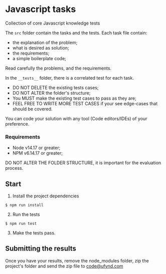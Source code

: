 # Javascript tasks

Collection of core Javascript knowledge tests

The `src` folder contain the tasks and the tests.
Each task file contain:
- the explanation of the problem;
- what is desired as solution;
- the requirements;
- a simple boilerplate code;

Read carefully the problems, and the requirements.

In the `__tests__` folder, there is a correlated test for each task. 
* DO NOT DELETE the existing tests cases;
* DO NOT ALTER the folder's structure;
* You MUST make the existing test cases to pass as they are;
* FEEL FREE TO WRITE MORE TEST CASES if your see edge-cases that should be covered.

You can code your solution with any tool (Code editors/IDEs) of your preference.

### Requirements

* Node v14.17 or greater;
* NPM v6.14.17 or greater;

DO NOT ALTER THE FOLDER STRUCTURE, it is important for the evaluation process.

## Start

1. Install the project dependencies
```shell
$ npm run install
```

2. Run the tests
```shell
$ npm run test
```

3. Make the tests pass.

## Submitting the results

Once you have your results, remove the node_modules folder, zip the project's folder
and send the zip file to code@ufynd.com
